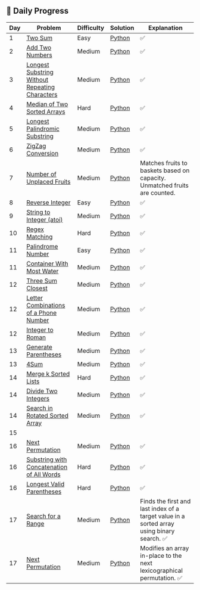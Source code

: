 ## 📅 Daily Progress

| Day | Problem | Difficulty | Solution | Explanation |
|-----|---------|------------|----------|-------------|
| 1 | [Two Sum](https://leetcode.com/problems/two-sum/) | Easy | [Python](arrays/two-sum.py) | ✅ |
| 2 | [Add Two Numbers](https://leetcode.com/problems/add-two-numbers/) | Medium | [Python](linked-lists/add-two-numbers.py) | ✅ |
| 3 | [Longest Substring Without Repeating Characters](https://leetcode.com/problems/longest-substring-without-repeating-characters/) | Medium | [Python](strings/longest-substring-without-repeating.py) | ✅ |
| 4 | [Median of Two Sorted Arrays](https://leetcode.com/problems/median-of-two-sorted-arrays/) | Hard | [Python](arrays/median-of-two-sorted-arrays.py) | ✅ |
| 5 | [Longest Palindromic Substring](https://leetcode.com/problems/longest-palindromic-substring/) | Medium | [Python](strings/longest-palindromic-substring.py) | ✅ |
| 6 | [ZigZag Conversion](https://leetcode.com/problems/zigzag-conversion/) | Medium | [Python](strings/zigzag-conversion.py) | ✅ |
| 7 | [Number of Unplaced Fruits](#) | Medium | [Python](arrays/fruit-basket.py) | Matches fruits to baskets based on capacity. Unmatched fruits are counted. |
| 8 | [Reverse Integer](https://leetcode.com/problems/reverse-integer/) | Easy | [Python](math/reverse-integer.py) | ✅ | 
| 9 | [String to Integer (atoi)](https://leetcode.com/problems/string-to-integer-atoi/) | Medium | [Python](strings/atoi.py) | ✅ |
| 10 | [Regex Matching](https://leetcode.com/problems/regular-expression-matching/) | Hard | [Python](strings/regex-matching.py) | ✅ |
| 11 | [Palindrome Number](https://leetcode.com/problems/palindrome-number/) | Easy | [Python](math/palindrome-number.py) | ✅ |
| 11 | [Container With Most Water](https://leetcode.com/problems/container-with-most-water/) | Medium | [Python](arrays/container-with-most-water.py) | ✅ |
| 12 | [Three Sum Closest](https://leetcode.com/problems/3sum-closest/) | Medium | [Python](arrays/three-sum-closest.py) | ✅ |
| 12 | [Letter Combinations of a Phone Number](https://leetcode.com/problems/letter-combinations-of-a-phone-number/) | Medium | [Python](backtracking/letter-combinations.py) | ✅ |
| 12 | [Integer to Roman](https://leetcode.com/problems/integer-to-roman/) | Medium | [Python](math/integer-to-roman.py) | ✅ |
| 13 | [Generate Parentheses](https://leetcode.com/problems/generate-parentheses/) | Medium | [Python](backtracking/generate-parentheses.py) | ✅ |
| 13 | [4Sum](https://leetcode.com/problems/4sum/) | Medium | [Python](arrays/four-sum.py) | ✅ |
| 14 | [Merge k Sorted Lists](https://leetcode.com/problems/merge-k-sorted-lists/) | Hard | [Python](linked-lists/merge-k-sorted-lists.py) | ✅ |
| 14 | [Divide Two Integers](https://leetcode.com/problems/divide-two-integers/) | Medium | [Python](math/divide-two-integers.py) | ✅ |
| 14 | [Search in Rotated Sorted Array](https://leetcode.com/problems/search-in-rotated-sorted-array/) | Medium | [Python](arrays/search-in-rotated-sorted-array.py) | ✅ |
| 15 |  |  |  |  |
| 16 | [Next Permutation](https://leetcode.com/problems/next-permutation/) | Medium | [Python](arrays/next-permutation.py) | ✅ |
| 16 | [Substring with Concatenation of All Words](https://leetcode.com/problems/substring-with-concatenation-of-all-words/) | Hard | [Python](strings/substring-with-concatenation.py) | ✅ |
| 16 | [Longest Valid Parentheses](https://leetcode.com/problems/longest-valid-parentheses/) | Hard | [Python](strings/longest-valid-parentheses.py) | ✅ |
| 17 | [Search for a Range](https://leetcode.com/problems/find-first-and-last-position-of-element-in-sorted-array/) | Medium | [Python](arrays/search-for-a-range.py) | Finds the first and last index of a target value in a sorted array using binary search. ✅ |
| 17 | [Next Permutation](https://leetcode.com/problems/next-permutation/) | Medium | [Python](arrays/next-permutation.py) | Modifies an array in-place to the next lexicographical permutation. ✅ |
